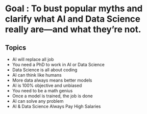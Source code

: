 # Goal : To bust popular myths and clarify what AI and Data Science really are—and what they’re not.
## Topics
- AI will replace all job
- You need a PhD to work in AI or Data Science
- Data Science is all about coding
- AI can think like humans
- More data always means better models
- AI is 100% objective and unbiased
- You need to be a math genius
- Once a model is trained, the job is done
- AI can solve any problem
- AI & Data Science Always Pay High Salaries
